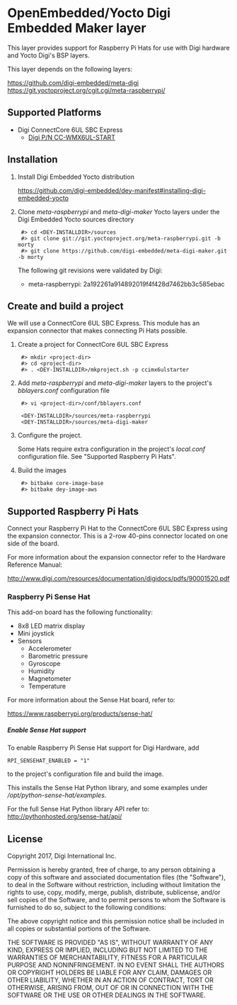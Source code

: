 OpenEmbedded/Yocto Digi Embedded Maker layer
============================================

This layer provides support for Raspberry Pi Hats for use with Digi hardware
and Yocto Digi's BSP layers.

This layer depends on the following layers:

https://github.com/digi-embedded/meta-digi
https://git.yoctoproject.org/cgit.cgi/meta-raspberrypi/


Supported Platforms
-------------------

  * Digi ConnectCore 6UL SBC Express
    * [Digi P/N CC-WMX6UL-START](http://www.digi.com/products/models/cc-wmx6ul-start)


Installation
------------
1. Install Digi Embedded Yocto distribution

    https://github.com/digi-embedded/dey-manifest#installing-digi-embedded-yocto

2. Clone *meta-raspberrypi* and *meta-digi-maker* Yocto layers under the
   Digi Embedded Yocto sources directory

        #> cd <DEY-INSTALLDIR>/sources
        #> git clone git://git.yoctoproject.org/meta-raspberrypi.git -b morty
        #> git clone https://github.com/digi-embedded/meta-digi-maker.git -b morty

    The following git revisions were validated by Digi:

      * meta-raspberrypi: 2a192261a914892019f4f428d7462bb3c585ebac


Create and build a project
--------------------------
We will use a ConnectCore 6UL SBC Express. This module has an expansion
connector that makes connecting Pi Hats possible.

1. Create a project for ConnectCore 6UL SBC Express

        #> mkdir <project-dir>
        #> cd <project-dir>
        #> . <DEY-INSTALLDIR>/mkproject.sh -p ccimx6ulstarter

2. Add *meta-raspberrypi* and *meta-digi-maker* layers to the project's
  *bblayers.conf* configuration file

        #> vi <project-dir>/conf/bblayers.conf

        <DEY-INSTALLDIR>/sources/meta-raspberrypi
        <DEY-INSTALLDIR>/sources/meta-digi-maker

3. Configure the project.

    Some Hats require extra configuration in the project's *local.conf*
    configuration file. See "Supported Raspberry Pi Hats".

4. Build the images

        #> bitbake core-image-base
        #> bitbake dey-image-aws


Supported Raspberry Pi Hats
---------------------------
Connect your Raspberry Pi Hat to the ConnectCore 6UL SBC Express using the
expansion connector. This is a 2-row 40-pins connector located on one side
of the board.

For more information about the expansion connector refer to the Hardware Reference Manual:

http://www.digi.com/resources/documentation/digidocs/pdfs/90001520.pdf

### Raspberry Pi Sense Hat

This add-on board has the following functionality:

  * 8x8 LED matrix display
  * Mini joystick
  * Sensors
    * Accelerometer
    * Barometric pressure
    * Gyroscope
    * Humidity
    * Magnetometer
    * Temperature

For more information about the Sense Hat board, refer to:

https://www.raspberrypi.org/products/sense-hat/

##### Enable Sense Hat support

To enable Raspberry Pi Sense Hat support for Digi Hardware, add

    RPI_SENSEHAT_ENABLED = "1"

to the project's configuration file and build the image.

This installs the Sense Hat Python library, and some examples under
*/opt/python-sense-hat/examples*.

For the full Sense Hat Python library API refer to: http://pythonhosted.org/sense-hat/api/


License
-------
Copyright 2017, Digi International Inc.

Permission is hereby granted, free of charge, to any person obtaining a copy
of this software and associated documentation files (the "Software"), to deal
in the Software without restriction, including without limitation the rights
to use, copy, modify, merge, publish, distribute, sublicense, and/or sell
copies of the Software, and to permit persons to whom the Software is
furnished to do so, subject to the following conditions:

The above copyright notice and this permission notice shall be included in
all copies or substantial portions of the Software.

THE SOFTWARE IS PROVIDED "AS IS", WITHOUT WARRANTY OF ANY KIND, EXPRESS OR
IMPLIED, INCLUDING BUT NOT LIMITED TO THE WARRANTIES OF MERCHANTABILITY,
FITNESS FOR A PARTICULAR PURPOSE AND NONINFRINGEMENT. IN NO EVENT SHALL THE
AUTHORS OR COPYRIGHT HOLDERS BE LIABLE FOR ANY CLAIM, DAMAGES OR OTHER
LIABILITY, WHETHER IN AN ACTION OF CONTRACT, TORT OR OTHERWISE, ARISING FROM,
OUT OF OR IN CONNECTION WITH THE SOFTWARE OR THE USE OR OTHER DEALINGS IN
THE SOFTWARE.
